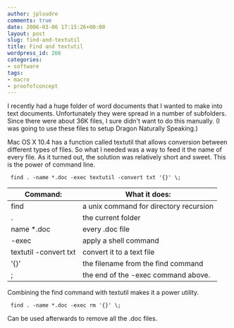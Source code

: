 ```yaml
---
author: jploudre
comments: true
date: 2006-03-06 17:15:26+00:00
layout: post
slug: find-and-textutil
title: Find and textutil
wordpress_id: 266
categories:
- software
tags:
- macro
- proofofconcept
---
```


I recently had a huge folder of word documents that I wanted to make into text documents. Unfortunately they were spread in a number of subfolders. Since there were about 36K files, I sure didn't want to do this manually. (I was going to use these files to setup Dragon Naturally Speaking.)

Mac OS X 10.4 has a function called textutil that allows conversion between different types of files. So what I needed was a way to feed it the name of every file. As it turned out, the solution was relatively short and sweet. This is the power of command line.

     find . -name *.doc -exec textutil -convert txt '{}' \; 

|Command:|What it does:|
|--------|---------|
|find|a unix command for directory recursion|
|.|the current folder|
|name *.doc|every .doc file|
|-exec|apply a shell command|
|textutil -convert txt|convert it to a text file|
|'{}'|the filename from the find command|
|\;|the end of the -exec command above.|

Combining the find command with textutil makes it a power utility.

     find . -name *.doc -exec rm '{}' \;

Can be used afterwards to remove all the .doc files.
